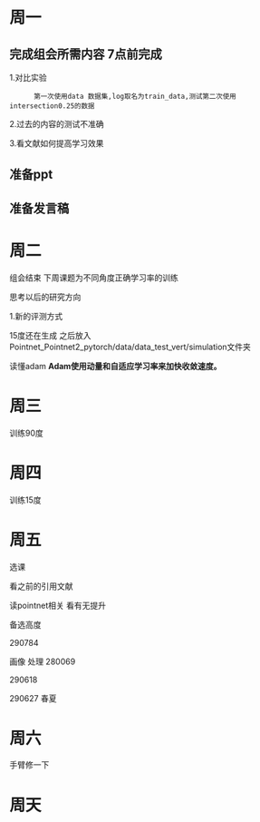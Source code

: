 # 周一
## 完成组会所需内容 7点前完成
1.对比实验

          第一次使用data 数据集,log取名为train_data,测试第二次使用intersection0.25的数据



2.过去的内容的测试不准确

3.看文献如何提高学习效果

## 准备ppt

## 准备发言稿

# 周二
组会结束 下周课题为不同角度正确学习率的训练

思考以后的研究方向

1.新的评测方式

15度还在生成 之后放入Pointnet_Pointnet2_pytorch/data/data_test_vert/simulation文件夹

读懂adam **Adam使用动量和自适应学习率来加快收敛速度。**

# 周三
训练90度


# 周四
训练15度

# 周五
选课

看之前的引用文献

读pointnet相关 看有无提升

备选高度

290784      


画像 处理 280069


290618


290627 春夏


# 周六
手臂修一下

# 周天